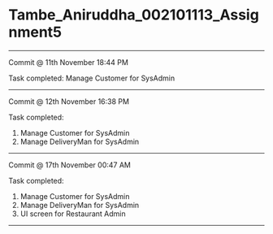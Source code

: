 # Tambe_Aniruddha_002101113_Assignment5

**************************************************************
Commit @ 11th November 18:44 PM 

Task completed: Manage Customer for SysAdmin

**************************************************************
Commit @ 12th November 16:38 PM 

Task completed: 

1. Manage Customer for SysAdmin
2. Manage DeliveryMan for SysAdmin

**************************************************************
Commit @ 17th November 00:47 AM 

Task completed: 

1. Manage Customer for SysAdmin
2. Manage DeliveryMan for SysAdmin
3. UI screen for Restaurant Admin

**************************************************************

